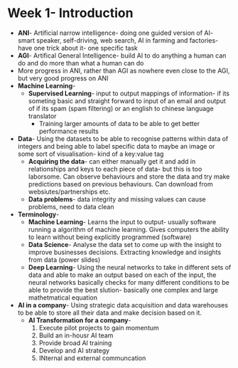# Week 1- Introduction
- **ANI**- Artificial narrow intelligence- doing one guided version of AI- smart speaker, self-driving, web search, AI in farming and factories- have one trick about it- one specific task
- **AGI**- Artifical General Intelligence- build AI to do anything a human can do and do more than what a human can do
- More progress in ANI, rather than AGI as nowhere even close to the AGI, but very good progress on ANI 
- **Machine Learning**- 
	- **Supervised Learning**- input to output mappings of information- if its someting basic and straight forward to input of an email and output of if its spam (spam filtering) or an english to chinese language translator
		- Training larger amounts of data to be able to get better performance results
- **Data**- Using the datasets to be able to recognise patterns within data of integers and being able to label specific data to maybe an image or some sort of visualisation- kind of a key:value tag
	- **Acquiring the data**- can either manually get it and add in relationships and keys to each piece of data- but this is too laborsome. Can observe behaviours and store the data and try make predictions based on previous behaviours. Can download from websiutes/partnerships etc. 
	- **Data problems**- data integrity and missing values can cause problems, need to data clean
- **Terminology**- 
	- **Machine Learning**- Learns the input to output- usually software running a algorithm of machine learning. Gives computers the ability to learn without being explicitly programmed (software)
	- **Data Science**- Analyse the data set to come up with the insight to improve businesses decisions. Extracting knowledge and insights from data (power slides)
	- **Deep Learning**- Using the neural networks to take in different sets of data and able to make an output based on each of the input, the neural networks basically checks for many different conditions to be able to provide the best slution- basically one complex and large mathetmatical equation
- **AI in a company**- Using strategic data acquisition and data warehouses to be able to store all their data and make decision based on it.
	- **AI  Transformation for a company**-
		1. Execute pilot projects to gain momentum
		2. Build an in-housr AI team
		3. Provide broad AI training
		4. Develop and AI strategy
		5. INternal and external communcation